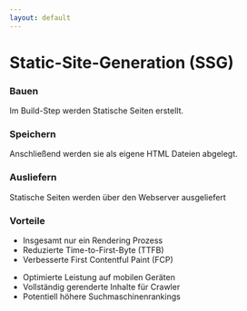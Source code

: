 ```yaml
---
layout: default
---
```


# Static-Site-Generation (SSG)

<div class="flex no-padding mt-4 h-50 w-full text-white">
  <div class="p-16 flex-1 flex flex-col justify-center items-center bg-accent-3 relative">
    
### Bauen

Im Build-Step werden Statische Seiten erstellt.

<SimpleArrow class="absolute -right-[45px] z-10" tail-width="4" head-size="30" height="17" width="90"/>

  </div>
  <div class="p-16 flex-1 flex flex-col justify-center items-center bg-accent-5 relative">
  

### Speichern

Anschließend werden sie als eigene HTML Dateien abgelegt.

<SimpleArrow class="absolute -right-[45px] z-10" tail-width="4" head-size="30" height="17" width="90"/>

  </div>
  <div class="p-16 flex-1 flex flex-col justify-center items-center bg-accent-4 relative">

### Ausliefern

Statische Seiten werden über den Webserver ausgeliefert

  </div>
</div>

<div class="mt-4 flex flex-1 flex-col justify-center items-center">

### Vorteile

<div class="flex w-full flex-1 justify-between items-center">

<div class="flex flex-col">

* Insgesamt nur ein Rendering Prozess
* Reduzierte Time-to-First-Byte (TTFB)
* Verbesserte First Contentful Paint (FCP)



</div>

<div class="flex flex-col">

* Optimierte Leistung auf mobilen Geräten
* Vollständig gerenderte Inhalte für Crawler
* Potentiell höhere Suchmaschinenrankings



</div>

</div>

</div>


<!-- 

Lasst uns den Prozess der Static-Site-Generation Schritt für Schritt durchgehen.

Der erste Schritt ist das Bauen: Während des Build-Prozesses werden alle Seiten Ihrer Anwendung vorab gerendert. Das bedeutet, dass Analog durch Ihre gesamte Anwendung geht und für jede statische Route eine vollständig gerenderte HTML-Seite erstellt. .

Im zweiten Schritt, dem Speichern, werden diese fertig gerenderten Seiten als eigenständiges HTML abgelegt. 

Der letzte Schritt ist das Ausliefern: Wenn ein Benutzer Ihre Seite aufruft, muss der Server nicht erst Daten laden oder JavaScript ausführen - er kann direkt das fertige HTML ausliefern. Das ist extrem schnell und effizient.

Dieser dreistufige Prozess ist der Grund, warum Static-Site-Generation so performant ist: 

Die gesamte 'schwere Arbeit' wird bereits während des Builds erledigt, nicht erst wenn der Benutzer die Seite aufruft. Das führt zu extrem schnellen Ladezeiten und einer exzellenten Nutzererfahrung."

-->
